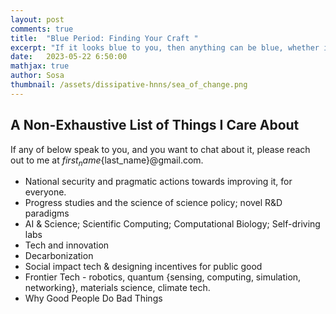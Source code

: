 ```yaml
---
layout: post
comments: true
title:  "Blue Period: Finding Your Craft "
excerpt: "If it looks blue to you, then anything can be blue, whether it's an apple or a rabbit."
date:   2023-05-22 6:50:00
mathjax: true
author: Sosa
thumbnail: /assets/dissipative-hnns/sea_of_change.png
---
```



## A Non-Exhaustive List of Things I Care About

If any of below speak to you, and you want to chat about it, please reach out to me at ${first_name}${last_name}@gmail.com.

- National security and pragmatic actions towards improving it, for everyone.
- Progress studies and the science of science policy; novel R&D paradigms
- AI & Science; Scientific Computing; Computational Biology; Self-driving labs
- Tech and innovation
- Decarbonization
- Social impact tech & designing incentives for public good
- Frontier Tech - robotics, quantum {sensing, computing, simulation, networking}, materials science, climate tech.
- Why Good People Do Bad Things


